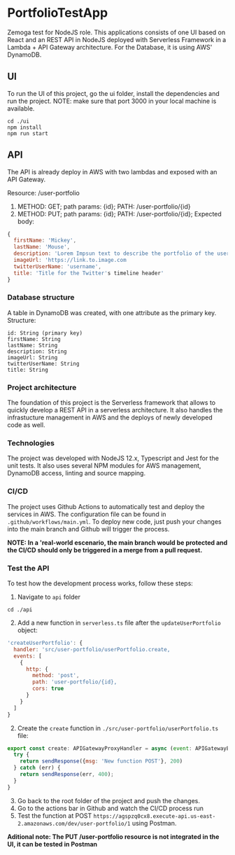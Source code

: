# PortfolioTestApp

Zemoga test for NodeJS role. This applications consists of one UI based on React and an REST API in NodeJS deployed with Serverless Framework in a Lambda + API Gateway architecture. For the Database, it is using AWS' DynamoDB.

## UI
To run the UI of this project, go the ui folder, install the dependencies and run the project.
NOTE: make sure that port 3000 in your local machine is available.

```batch
cd ./ui
npm install
npm run start
```

## API 
The API is already deploy in AWS with two lambdas and exposed with an API Gateway.

Resource: /user-portfolio
1. METHOD: GET; path params: {id}; PATH: /user-portfolio/{id}
2. METHOD: PUT; path params: {id}; PATH: /user-portfolio/{id}; Expected body: 
```javascript
{
  firstName: 'Mickey',
  lastName: 'Mouse',
  description: 'Lorem Impsun text to describe the portfolio of the user',
  imageUrl: 'https://link.to.image.com
  twitterUserName: 'username',
  title: 'Title for the Twitter's timeline header'
}
```
### Database structure
A table in DynamoDB was created, with one attribute as the primary key. Structure:
```
id: String (primary key)
firstName: String
lastName: String
description: String
imageUrl: String
twitterUserName: String
title: String
```

### Project architecture
The foundation of this project is the Serverless framework that allows to quickly develop a REST API in a serverless architecture. It also handles the infrastucture management in AWS and the deploys of newly developed code as well.

### Technologies
The project was developed with NodeJS 12.x, Typescript and Jest for the unit tests. It also uses several NPM modules for AWS management, DynamoDB access, linting and source mapping.

### CI/CD
The project uses Github Actions to automatically test and deploy the services in AWS. The configuration file can be found in `.github/workflows/main.yml`. To deploy new code, just push your changes into the main branch and Github will trigger the process. 

**NOTE: In a 'real-world escenario, the main branch would be protected and the CI/CD should only be triggered in a merge from a pull request.**

### Test the API
To test how the development process works, follow these steps:
1. Navigate to `api` folder
  ```**batch**
  cd ./api
  ``` 
2. Add a new function in `serverless.ts` file after the `updateUserPortfolio` object:

  ```javascript
  'createUserPortfolio': {
    handler: 'src/user-portfolio/userPortfolio.create,
    events: [
      {
        http: {
          method: 'post',
          path: 'user-portfolio/{id},
          cors: true
        }
      }
    ]
  }
  ```
2. Create the `create` function in `./src/user-portfolio/userPortfolio.ts` file:
  ```javascript
  export const create: APIGatewayProxyHandler = async (event: APIGatewayEvent, _context: Context) => {
    try {
      return sendResponse({msg: 'New function POST'}, 200)
    } catch (err) {
      return sendResponse(err, 400);
    }
  }
  ```
3. Go back to the root folder of the project and push the changes.
4. Go to the actions bar in Github and watch the CI/CD process run
5. Test the function at POST `https://agspzq0cx8.execute-api.us-east-2.amazonaws.com/dev/user-portfolio/1` using Postman.

**Aditional note: The PUT /user-portfolio resource is not integrated in the UI, it can be tested in Postman**


